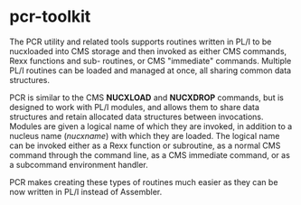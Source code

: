 # pcr-toolkit

The PCR utility and related tools supports routines written in PL/I to be nucxloaded
into CMS storage and then invoked as either CMS commands, Rexx functions and sub-
routines, or CMS "immediate" commands. Multiple PL/I routines can be loaded and
managed at once, all sharing common data structures.

PCR is similar to the CMS **NUCXLOAD** and **NUCXDROP** commands, but is designed
to work with PL/I modules, and allows them to share data structures and retain allocated
data structures between invocations. Modules are given a logical name of which they are
invoked, in addition to a nucleus name (_nucxname_) with which they are loaded. The logical name can be
invoked either as a Rexx function or subroutine, as a normal CMS command through
the command line, as a CMS immediate command, or as a subcommand environment
handler.

PCR makes creating these types of routines much easier as they can be now written in
PL/I instead of Assembler.
